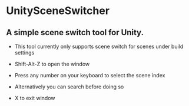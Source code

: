 # UnitySceneSwitcher
## A simple scene switch tool for Unity.

- This tool currently only supports scene switch for scenes under build settings

- Shift-Alt-Z to open the window
- Press any number on your keyboard to select the scene index
- Alternatively you can search before doing so
- X to exit window
